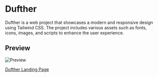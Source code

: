 # Dufther

Dufther is a web project that showcases a modern and responsive design using Tailwind CSS. The project includes various assets such as fonts, icons, images, and scripts to enhance the user experience.

## Preview

![Preview](https://contact2mayurkukadiya.github.io/Dufther-Landing-Page/assets/images/preview.png)

[Dufther Landing Page](https://contact2mayurkukadiya.github.io/Dufther-Landing-Page/)